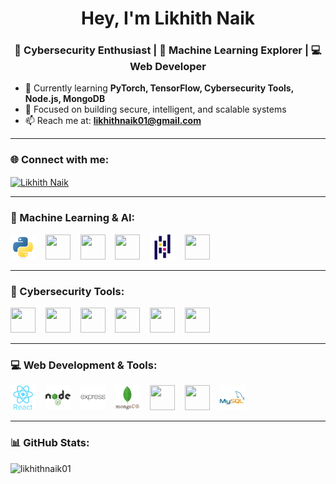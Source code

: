 <h1 align="center">Hey, I'm Likhith Naik</h1>
<h3 align="center">🔐 Cybersecurity Enthusiast | 🤖 Machine Learning Explorer | 💻 Web Developer</h3>

- 🌱 Currently learning **PyTorch, TensorFlow, Cybersecurity Tools, Node.js, MongoDB**
- 🎯 Focused on building secure, intelligent, and scalable systems
- 📫 Reach me at: **likhithnaik01@gmail.com**

---

<h3 align="left">🌐 Connect with me:</h3>
<p align="left">
  <a href="https://www.linkedin.com/in/likhith-naik-051006327" target="blank">
    <img align="center" src="https://raw.githubusercontent.com/rahuldkjain/github-profile-readme-generator/master/src/images/icons/Social/linked-in-alt.svg" alt="Likhith Naik" height="30" width="40" />
  </a>
</p>

---

<h3 align="left">🧠 Machine Learning & AI:</h3>
<p align="left">
  <a href="https://www.python.org/" target="_blank"><img src="https://raw.githubusercontent.com/devicons/devicon/master/icons/python/python-original.svg" width="40" height="40"/></a>
  &nbsp;&nbsp;
  <a href="https://pytorch.org/" target="_blank"><img src="https://www.vectorlogo.zone/logos/pytorch/pytorch-icon.svg" width="40" height="40"/></a>
  &nbsp;&nbsp;
  <a href="https://www.tensorflow.org/" target="_blank"><img src="https://www.vectorlogo.zone/logos/tensorflow/tensorflow-icon.svg" width="40" height="40"/></a>
  &nbsp;&nbsp;
  <a href="https://scikit-learn.org/" target="_blank"><img src="https://upload.wikimedia.org/wikipedia/commons/0/05/Scikit_learn_logo_small.svg" width="40" height="40"/></a>
  &nbsp;&nbsp;
  <a href="https://pandas.pydata.org/" target="_blank"><img src="https://raw.githubusercontent.com/devicons/devicon/master/icons/pandas/pandas-original.svg" width="40" height="40"/></a>
  &nbsp;&nbsp;
  <a href="https://opencv.org/" target="_blank"><img src="https://upload.wikimedia.org/wikipedia/commons/3/32/OpenCV_Logo_with_text_svg_version.svg" width="40" height="40"/></a>
</p>

---

<h3 align="left">🔐 Cybersecurity Tools:</h3>
<p align="left">
  <a href="https://www.kali.org/" target="_blank"><img src="https://upload.wikimedia.org/wikipedia/commons/2/2b/Kali-dragon-icon.svg" width="40" height="40"/></a>
  &nbsp;&nbsp;
  <a href="https://www.wireshark.org/" target="_blank"><img src="https://upload.wikimedia.org/wikipedia/commons/e/e7/Wireshark_icon.svg" width="40" height="40"/></a>
  &nbsp;&nbsp;
  <a href="https://www.metasploit.com/" target="_blank"><img src="https://upload.wikimedia.org/wikipedia/commons/0/01/Metasploit_logo.svg" width="40" height="40"/></a>
  &nbsp;&nbsp;
  <a href="https://portswigger.net/burp" target="_blank"><img src="https://avatars.githubusercontent.com/u/18032235?s=280&v=4" width="40" height="40"/></a>
  &nbsp;&nbsp;
  <a href="https://owasp.org/" target="_blank"><img src="https://upload.wikimedia.org/wikipedia/commons/d/d4/Owasp-logo_transparent.png" width="40" height="40"/></a>
  &nbsp;&nbsp;
  <a href="https://nmap.org/" target="_blank"><img src="https://nmap.org/images/nmap-logo-256x256.png" width="40" height="40"/></a>
</p>

---

<h3 align="left">💻 Web Development & Tools:</h3>
<p align="left">
  <a href="https://reactjs.org/" target="_blank"><img src="https://raw.githubusercontent.com/devicons/devicon/master/icons/react/react-original-wordmark.svg" width="40" height="40"/></a>
  &nbsp;&nbsp;
  <a href="https://nodejs.org/" target="_blank"><img src="https://raw.githubusercontent.com/devicons/devicon/master/icons/nodejs/nodejs-original-wordmark.svg" width="40" height="40"/></a>
  &nbsp;&nbsp;
  <a href="https://expressjs.com/" target="_blank"><img src="https://raw.githubusercontent.com/devicons/devicon/master/icons/express/express-original-wordmark.svg" width="40" height="40"/></a>
  &nbsp;&nbsp;
  <a href="https://www.mongodb.com/" target="_blank"><img src="https://raw.githubusercontent.com/devicons/devicon/master/icons/mongodb/mongodb-original-wordmark.svg" width="40" height="40"/></a>
  &nbsp;&nbsp;
  <a href="https://tailwindcss.com/" target="_blank"><img src="https://www.vectorlogo.zone/logos/tailwindcss/tailwindcss-icon.svg" width="40" height="40"/></a>
  &nbsp;&nbsp;
  <a href="https://git-scm.com/" target="_blank"><img src="https://www.vectorlogo.zone/logos/git-scm/git-scm-icon.svg" width="40" height="40"/></a>
  &nbsp;&nbsp;
  <a href="https://www.mysql.com/" target="_blank"><img src="https://raw.githubusercontent.com/devicons/devicon/master/icons/mysql/mysql-original-wordmark.svg" width="40" height="40"/></a>
</p>

---

<h3 align="left">📊 GitHub Stats:</h3>
<p>
  <img align="left" src="https://github-readme-stats.vercel.app/api?username=likhithnaik01&show_icons=true&locale=en" alt="likhithnaik01" />
</p>
